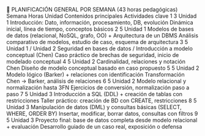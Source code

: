 📅 PLANIFICACIÓN GENERAL POR SEMANA (43 horas pedagógicas)
Semana	Horas	Unidad	Contenidos principales	Actividades clave
1	3	Unidad 1	Introducción: Dato, información, procesamiento, DB, evolución	Dinámica inicial, línea de tiempo, conceptos básicos
2	5	Unidad 1	Modelos de bases de datos (relacional, NoSQL, grafo, OO) + Arquitectura de un DBMS	Análisis comparativo de modelos, estudio de caso, esquema de arquitectura
3	5	Unidad 1 / Unidad 2	Seguridad en bases de datos / Introducción a modelo conceptual (Chen)	Caso práctico de brechas de seguridad, inicio de modelado conceptual
4	5	Unidad 2	Cardinalidad, relaciones y notación Chen	Diseño de modelo conceptual basado en caso propuesto
5	5	Unidad 2	Modelo lógico (Barker) + relaciones con identificación	Transformación Chen → Barker, análisis de relaciones
6	5	Unidad 2	Modelo relacional y normalización hasta 3FN	Ejercicios de conversión, normalización paso a paso
7	5	Unidad 3	Introducción a SQL (DDL) + creación de tablas con restricciones	Taller práctico: creación de BD con CREATE, restricciones
8	5	Unidad 3	Manipulación de datos (DML) y consultas básicas (SELECT, WHERE, ORDER BY)	Insertar, modificar, borrar datos, consultas con filtros
9	5	Unidad 3	Proyecto final: base de datos completa desde modelo relacional + evaluación	Desarrollo guiado de un caso real, exposición o defensa